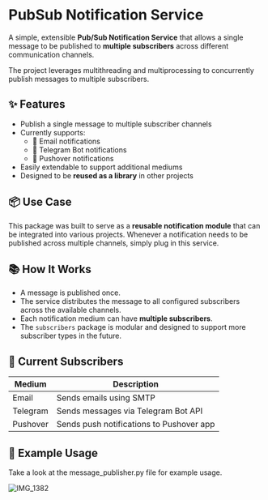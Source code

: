 # PubSub Notification Service

A simple, extensible **Pub/Sub Notification Service** that allows a single message to be published to **multiple subscribers** across different communication channels. 

The project leverages multithreading and multiprocessing to concurrently publish messages to multiple subscribers.

## ✨ Features

- Publish a single message to multiple subscriber channels
- Currently supports:
  - 📧 Email notifications
  - 🤖 Telegram Bot notifications
  - 📲 Pushover notifications
- Easily extendable to support additional mediums
- Designed to be **reused as a library** in other projects

## 📦 Use Case

This package was built to serve as a **reusable notification module** that can be integrated into various projects. Whenever a notification needs to be published across multiple channels, simply plug in this service.

## 📚 How It Works

- A message is published once.
- The service distributes the message to all configured subscribers across the available channels.
- Each notification medium can have **multiple subscribers**.
- The `subscribers` package is modular and designed to support more subscriber types in the future.

## 🔧 Current Subscribers

| Medium      | Description                              |
|-------------|------------------------------------------|
| Email       | Sends emails using SMTP                  |
| Telegram    | Sends messages via Telegram Bot API      |
| Pushover    | Sends push notifications to Pushover app |

## 🔌 Example Usage
Take a look at the message_publisher.py file for example usage. 

![IMG_1382](https://github.com/user-attachments/assets/894ed5bb-a0a1-4c7d-a002-b4df8f526d6c)


